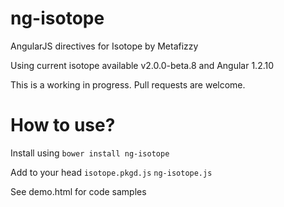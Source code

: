 ng-isotope
==========

AngularJS directives for Isotope by Metafizzy

Using current isotope available v2.0.0-beta.8 and Angular 1.2.10

This is a working in progress. Pull requests are welcome.


How to use?
==========

Install using `bower install ng-isotope`

Add to your head
`isotope.pkgd.js`
`ng-isotope.js`

See demo.html for code samples
